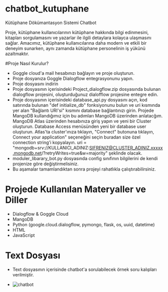 # chatbot_kutuphane

Kütüphane Dökümantasyon Sistemi Chatbot

Proje, kütüphane kullanıcılarının kütüphane hakkında bilgi edinmesini, kitapları sorgulamasını ve yazarlar ile ilgili detaylara kolayca ulaşmasını sağlar.
Amacımız, kütüphane kullanıcılarına daha modern ve etkili bir deneyim sunarken, aynı zamanda kütüphane personelinin iş yükünü azaltmaktır.

#Proje Nasıl Kurulur?
- Goggle cloud'a mail hesabınızı bağlayın ve proje oluşturun.
- Proje dosyanıza Goggle Dialogflow entegrasyonunu yapın.
- Proje dosyasını indirin
- Proje dosyasının içerisindeki Project_dialogflow.zip dosyasında bulunan dialogflow projesini, oluşturduğunuz dialofflow projesine entegre edin.
- Proje dosyasının içerisindeki database_api.py dosyasını açın, kod satırında bulunan "def initialize_db" fonksiyonunu bulun ve uri kısmında yer alan "Bağlantı URI'si" kısmını database bağlantınızı girin. Projede MangoDB kullandığımız için bu adımları MangoDB üzerinden anlatacğım. MangoDB Atlas üzerinden hesabınıza giriş yapın ve yeni bir Cluster oluşturun. Database Access menüsünden yeni bir database user oluşturun. Atlas'ta cluster'ınıza tıklayın, "Connect" butonuna tıklayın, Connect your application" seçeneğini seçin buradan size özel connection string'i kopyalayın. uri = "mongodb+srv://KULLANICI_ADINIZ:SIFRENIZ@CLUSTER_ADINIZ.xxxxx.mongodb.net/?retryWrites=true&w=majority" şeklinde olacak.
- moduler_libarary_bot.py dosyasında config sınıfının bilgilerini de kendi projenize göre değiştirmelisiniz.
- Bu aşamalar tamamlandıktan sonra projeyi rahatlıkla çalıştırabilirsiniz.

# Projede Kullanılan Materyaller ve Diller

- Dialogflow & Goggle Cloud
- MangoDB
- Python (google.cloud.dialogflow, pymongo, flask, os, uuid, datetime)
- HTML
- JavaScript

# Text Dosyası
- Text dosyasının içerisinde chatbot'a sorulabilecek örnek soru kalıpları verilmiştir.

- ![chatbot](https://github.com/user-attachments/assets/2477cf91-a425-4017-9529-1a9e1625edfa)

